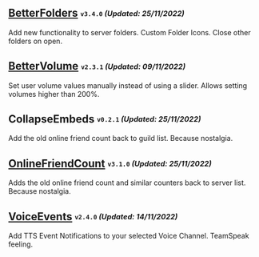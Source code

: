 ## [BetterFolders](https://betterdiscord.app/plugin/BetterFolders) <sub><sup>`v3.4.0` *(Updated: 25/11/2022)*</sup></sub>
Add new functionality to server folders. Custom Folder Icons. Close other folders on open.

## [BetterVolume](https://betterdiscord.app/plugin/BetterVolume) <sub><sup>`v2.3.1` *(Updated: 09/11/2022)*</sup></sub>
Set user volume values manually instead of using a slider. Allows setting volumes higher than 200%.

## CollapseEmbeds <sub><sup>`v0.2.1` *(Updated: 25/11/2022)*</sup></sub>
Add the old online friend count back to guild list. Because nostalgia.

## [OnlineFriendCount](https://betterdiscord.app/plugin/OnlineFriendCount) <sub><sup>`v3.1.0` *(Updated: 25/11/2022)*</sup></sub>
Adds the old online friend count and similar counters back to server list. Because nostalgia.

## [VoiceEvents](https://betterdiscord.app/plugin/VoiceEvents) <sub><sup>`v2.4.0` *(Updated: 14/11/2022)*</sup></sub>
Add TTS Event Notifications to your selected Voice Channel. TeamSpeak feeling.
